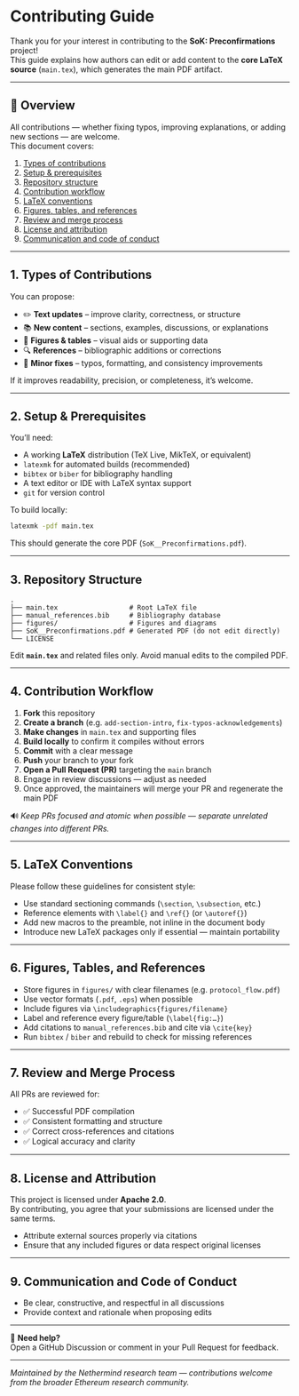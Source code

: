 # Contributing Guide

Thank you for your interest in contributing to the **SoK: Preconfirmations** project!  
This guide explains how authors can edit or add content to the **core LaTeX source** (`main.tex`), which generates the main PDF artifact.

---

## 🧭 Overview

All contributions — whether fixing typos, improving explanations, or adding new sections — are welcome.  
This document covers:

1. [Types of contributions](#types-of-contributions)  
2. [Setup & prerequisites](#setup--prerequisites)  
3. [Repository structure](#repository-structure)  
4. [Contribution workflow](#contribution-workflow)  
5. [LaTeX conventions](#latex-conventions)  
6. [Figures, tables, and references](#figures-tables-and-references)  
7. [Review and merge process](#review-and-merge-process)  
8. [License and attribution](#license-and-attribution)  
9. [Communication and code of conduct](#communication-and-code-of-conduct)  

---

## 1. Types of Contributions

You can propose:

- ✏️ **Text updates** – improve clarity, correctness, or structure  
- 📚 **New content** – sections, examples, discussions, or explanations  
- 🧩 **Figures & tables** – visual aids or supporting data  
- 🔍 **References** – bibliographic additions or corrections  
- 🧹 **Minor fixes** – typos, formatting, and consistency improvements  

If it improves readability, precision, or completeness, it’s welcome.

---

## 2. Setup & Prerequisites

You’ll need:

- A working **LaTeX** distribution (TeX Live, MikTeX, or equivalent)  
- `latexmk` for automated builds (recommended)  
- `bibtex` or `biber` for bibliography handling  
- A text editor or IDE with LaTeX syntax support  
- `git` for version control

To build locally:

```bash
latexmk -pdf main.tex
```

This should generate the core PDF (`SoK__Preconfirmations.pdf`).

---

## 3. Repository Structure

```
.
├── main.tex                  # Root LaTeX file
├── manual_references.bib     # Bibliography database
├── figures/                  # Figures and diagrams
├── SoK__Preconfirmations.pdf # Generated PDF (do not edit directly)
└── LICENSE
```

Edit **`main.tex`** and related files only. Avoid manual edits to the compiled PDF.

---

## 4. Contribution Workflow

1. **Fork** this repository  
2. **Create a branch** (e.g. `add-section-intro`, `fix-typos-acknowledgements`)  
3. **Make changes** in `main.tex` and supporting files  
4. **Build locally** to confirm it compiles without errors  
5. **Commit** with a clear message  
6. **Push** your branch to your fork  
7. **Open a Pull Request (PR)** targeting the `main` branch  
8. Engage in review discussions — adjust as needed  
9. Once approved, the maintainers will merge your PR and regenerate the main PDF

🔊 *Keep PRs focused and atomic when possible — separate unrelated changes into different PRs.*

---

## 5. LaTeX Conventions

Please follow these guidelines for consistent style:

- Use standard sectioning commands (`\section`, `\subsection`, etc.)  
- Reference elements with `\label{}` and `\ref{}` (or `\autoref{}`)  
- Add new macros to the preamble, not inline in the document body  
- Introduce new LaTeX packages only if essential — maintain portability

---

## 6. Figures, Tables, and References

- Store figures in `figures/` with clear filenames (e.g. `protocol_flow.pdf`)  
- Use vector formats (`.pdf`, `.eps`) when possible  
- Include figures via `\includegraphics{figures/filename}`  
- Label and reference every figure/table (`\label{fig:…}`)  
- Add citations to `manual_references.bib` and cite via `\cite{key}`  
- Run `bibtex` / `biber` and rebuild to check for missing references  

---

## 7. Review and Merge Process

All PRs are reviewed for:

- ✅ Successful PDF compilation  
- ✅ Consistent formatting and structure  
- ✅ Correct cross-references and citations  
- ✅ Logical accuracy and clarity  

---

## 8. License and Attribution

This project is licensed under **Apache 2.0**.  
By contributing, you agree that your submissions are licensed under the same terms.

- Attribute external sources properly via citations  
- Ensure that any included figures or data respect original licenses  

---

## 9. Communication and Code of Conduct

- Be clear, constructive, and respectful in all discussions  
- Provide context and rationale when proposing edits  

---

💬 **Need help?**  
Open a GitHub Discussion or comment in your Pull Request for feedback.  

---

*Maintained by the Nethermind research team — contributions welcome from the broader Ethereum research community.*
